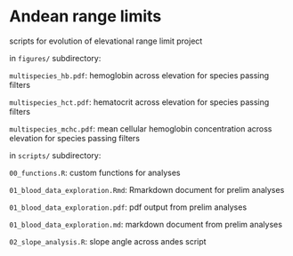 # Andean range limits  

scripts for evolution of elevational range limit project   

in `figures/` subdirectory:   

`multispecies_hb.pdf`: hemoglobin across elevation for species passing filters  

`multispecies_hct.pdf`: hematocrit across elevation for species passing filters  

`multispecies_mchc.pdf`: mean cellular hemoglobin concentration across elevation for species passing filters  

in `scripts/` subdirectory:    

`00_functions.R`: custom functions for analyses  

`01_blood_data_exploration.Rmd`: Rmarkdown document for prelim analyses  

`01_blood_data_exploration.pdf`: pdf output from prelim analyses  

`01_blood_data_exploration.md`: markdown document from prelim analyses  

`02_slope_analysis.R`: slope angle across andes script  


